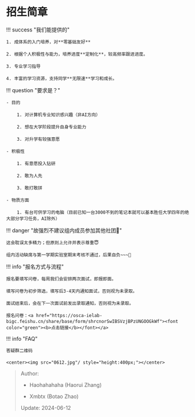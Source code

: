 # 招生简章

!!! success "我们能提供的"

	1. 成体系的入门培养，对**零基础友好**

	2. 根据个人积极性与能力，培养进度**定制化**，较高频率跟进进度。

	3. 专业学习指导

	4. 丰富的学习资源，支持同学**无限速**学习和成长。

!!! question "要求是？"

	- 目的

    	1. 对计算机专业知识感兴趣（非AI方向）

    	2. 想在大学阶段提升自身专业能力
    	
    	3. 对升学有较强意愿

	- 积极性
	
    	1. 有意愿投入钻研

    	2. 敢为人先

    	3. 敢打敢拼
   
	- 物质方面

    	1. 有台可供学习的电脑（目前已知一台3000不到的笔记本就可以基本胜任大学四年的绝大部分学习任务，AI除外）

!!! danger "故强烈不建议组内成员参加其他社团🤬"

    这会耽误太多精力；但原则上允许并表示尊重😇

	组内活动缺席与第一学期实验室期末考核不通过，后果自负~~~🤣

!!! info "报名方式与流程"

	报名要填写问卷，每周我们会安排两次面试，即报即面。

	填写问卷为初步筛选，填写后3-4天内通知面试，否则视为未录取。

	面试结束后，会在下一次面试前发出录取通知，否则视为未录取。

	报名问卷：<a href="https://osca-ielab-bigc.feishu.cn/share/base/form/shrcnorSwIBSVzjBPzUNGOOGkWf"><font color="green"><b>点击链接</b></font></a>

!!! info "FAQ"

    答疑群二维码

	<center><img src="0612.jpg"/ style="height:400px;"></center>

> Author: 
> 
> - Haohahahaha (Haorui Zhang)
>
> - Xmbtx (Botao Zhao)
>
> Update: 2024-06-12